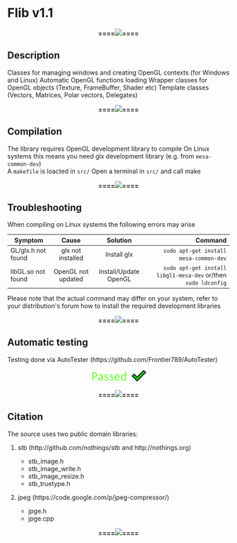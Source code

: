 <h1>Flib v1.1</h1>
<p align="center"><b>====<img src="https://rorytrotter.files.wordpress.com/2013/03/red-circle.jpg" width="17"/>====</b></p>
<h2>Description</h2>

Classes for managing windows and creating OpenGL contexts (for Windows and Linux)
Automatic OpenGL functions loading
Wrapper classes for OpenGL objects (Texture, FrameBuffer, Shader etc)
Template classes (Vectors, Matrices, Polar vectors, Delegates)

<p align="center"><b>====<img src="https://rorytrotter.files.wordpress.com/2013/03/red-circle.jpg" width="17"/>====</b></p>
<h2>Compilation</h2>

The library requires OpenGL development library to compile
On Linux systems this means you need glx development library (e.g. from `mesa-common-dev`)<br>
A `makefile` is loacted in `src/`
Open a terminal in `src/` and call make

<p align="center"><b>====<img src="https://rorytrotter.files.wordpress.com/2013/03/red-circle.jpg" width="17"/>====</b></p>
<h2>Troubleshooting</h2>

When compiling on Linux systems the following errors may arise

| Symptom | Cause | Solution | Command |
| ------- |:-----:|:--------:| -------:|
| GL/glx.h not found | glx not installed | Install glx | `sudo apt-get install mesa-common-dev` |
| libGL.so not found | OpenGL not updated | Install/Update OpenGL | `sudo apt-get install libgl1-mesa-dev` or/then `sudo ldconfig` |

Please note that the actual command may differ on your system,
refer to your distribution's forum how to install the required
development libraries

<p align="center"><b>====<img src="https://rorytrotter.files.wordpress.com/2013/03/red-circle.jpg" width="17"/>====</b></p>
<h2>Automatic testing</h2>
Testing done via AutoTester (https://github.com/Frontier789/AutoTester)
<p align="center"><img src="https://raw.githubusercontent.com/Frontier789/AutoTester/master/result.png"/></p>

<p align="center"><b>====<img src="https://rorytrotter.files.wordpress.com/2013/03/red-circle.jpg" width="17"/>====</b></p>
<h2>Citation</h2>
The source uses two public domain libraries:
<ol>
	<li>
		<p>stb (http://github.com/nothings/stb and http://nothings.org)</p>
		<ul type="*">
			<li>stb_image.h</li>
		</ul>
		<ul type="*">
			<li>stb_image_write.h</li>
		</ul>
		<ul type="*">
			<li>stb_image_resize.h</li>
		</ul>
		<ul type="*">
			<li>stb_truetype.h</li>
		</ul>
	</li>
	<li>
		<p>jpeg (https://code.google.com/p/jpeg-compressor/)</p>
		<ul type="*">
			<li>jpge.h</li>
			<li>jpge.cpp</li>
		</ul>
	</li>
</ol>
<p align="center"><b>====<img src="https://rorytrotter.files.wordpress.com/2013/03/red-circle.jpg" width="17"/>====</b></p>